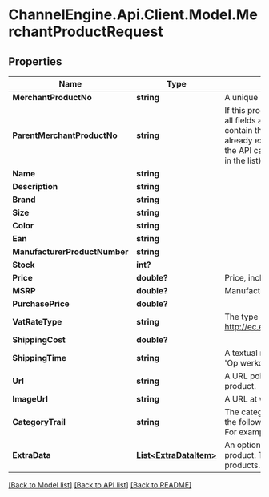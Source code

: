 # ChannelEngine.Api.Client.Model.MerchantProductRequest
## Properties

Name | Type | Description | Notes
------------ | ------------- | ------------- | -------------
**MerchantProductNo** | **string** | A unique identifier of the product. | [optional] 
**ParentMerchantProductNo** | **string** | If this product is a different version of another  product (for example, all fields are the same except  size and/or color), then this field should contain  the &#39;MerchantProductNo&#39; of the parent. The parent  should already exist (or be present between the products  in the content of the API call, it does not matter whether   the parent is behind the child in the list). | [optional] 
**Name** | **string** |  | [optional] 
**Description** | **string** |  | [optional] 
**Brand** | **string** |  | [optional] 
**Size** | **string** |  | [optional] 
**Color** | **string** |  | [optional] 
**Ean** | **string** |  | [optional] 
**ManufacturerProductNumber** | **string** |  | [optional] 
**Stock** | **int?** |  | [optional] 
**Price** | **double?** | Price, including VAT. | [optional] 
**MSRP** | **double?** | Manufacturer&#39;s suggested retail price | [optional] 
**PurchasePrice** | **double?** |  | [optional] 
**VatRateType** | **string** | The type of VAT which applies to this product.  See: http://ec.europa.eu/taxation_customs/taxation/vat/topics/rates_en.htm | [optional] 
**ShippingCost** | **double?** |  | [optional] 
**ShippingTime** | **string** | A textual representation of the shippingtime.  For example, in Dutch: &#39;Op werkdagen voor 22:00 uur besteld, morgen in huis&#39; | [optional] 
**Url** | **string** | A URL pointing to the merchant&#39;s webpage  which displays this product. | [optional] 
**ImageUrl** | **string** | A URL at which an image of this product  can be found. | [optional] 
**CategoryTrail** | **string** | The category to which this product belongs.  Please supply this field in the following format:  &#39;maincategory &amp;gt; category &amp;gt; subcategory&#39;  For example:  &#39;vehicles &amp;gt; bikes &amp;gt; mountainbike&#39; | [optional] 
**ExtraData** | [**List&lt;ExtraDataItem&gt;**](ExtraDataItem.md) | An optional list of key-value pairs containing  extra data about this product. This data can be  sent to channels or used for filtering products. | [optional] 

[[Back to Model list]](../README.md#documentation-for-models) [[Back to API list]](../README.md#documentation-for-api-endpoints) [[Back to README]](../README.md)

